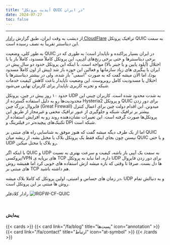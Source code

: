 ```yaml
---
title: "آپدیت پروتکل QUIC در ایران"
date: 2024-07-27
toc: false
---
```

---


از دیشب به وقت ایران، طبق گزارش [رادار CloudFlare](https://radar.cloudflare.com/adoption-and-usage/ir?dateStart=2024-07-21&dateEnd=2024-07-28) ترافیک پروتکل QUIC به سمت این دیتاسنتر تقریباً به نصف رسیده است.

به طور کلی، وضعیت QUIC در ایران بسیار پراکنده و ناپایدار است؛ به طوری که در برخی دیتاسنترها و حتی برخی رنج‌های آی‌پی، این پروتکل کاملاً مسدود، کاملاً باز یا با اختلال (آپلود پایین و یا جیتر بالا) مواجه است. با اینکه این پروتکل حدود دو سال پیش در ایران با پیگیری های زیاد سازمانها و فعالین این حوزه باز شد (پیش از اون کاملاً مسدود بود)، اما الان میشه گفت که به صورت "اسمی" باز شده، ولی در بیشتر دیتاسنترها با اختلال یا مسدودیت کامل روبروست. این وضعیت ناپایدار باعث کاهش کیفیت خدمات شبکه و تجربه کاربری ناپایدار برای کاربران نهایی می‌شود.

حدود ۱۰ روز پیش در چین، پروتکل UDP به شدت محدود شده است. کاربران چینی این محدودیت‌ها رو به دلیل استفاده گسترده از Hysteria2 و پروتکل QUIC برای دور زدن فایروال بزرگ چین (Great Firewall) میدونن. این اقدام دولت چین برای اعمال کنترل بیشتر بر ترافیک شبکه و جلوگیری از عبور ترافیک مخفی و غیرمجاز از طریق این پروتکل‌ها صورت گرفته است. این تغییرات نشان‌دهنده روند رو به افزایش استفاده از تکنیک‌های پیچیده‌تر در فیلترینگ و DPI شبکه است.

اما از یک طرف دیگه میشه گفت که هنوز موفق به شناسایی راه های مبتنی بر QUIC نیستن چون بجای اینکه فقط یک پروتکل بلاک یا مختل بشه، از ریشه میان QUIC و یا حتی UDP رو بلاک یا مختل میکنن.

با اینکه اگر QUIC و UDP به سمت یک آیپی باز باشه، کیفیت و سرعت بهتری به نسبت پروکسی/VPN های برپایه ی TCP داره، اما نباید به پروتکل UDP برای دور زدن فایروال ها دل بست. صرفا تا وقتی که بازه میشه ازش استفاده های خوبی کرد اما همیشه روش های مبتنی بر TCP هم داشته باشید.

در زمان های حساس و امنیتی، اولین پروتکل که کاملا بلاک میشه، UDP و به دنبالش تمام روش ها مبتنی بر این پروتکل است.


رادار کلادفلر
![IRGFW-CF-QUIC](https://github.com/user-attachments/assets/4e18f7b0-5ce3-4cdf-849e-4435e7228122)

<br>

#### پیمایش

{{< cards >}}
  {{< card link="/fa/blog" title="پست‌ها" icon="annotation" >}}
  {{< card link="/fa/contact" title="ارتباط" icon="at-symbol" >}}
{{< /cards >}}
